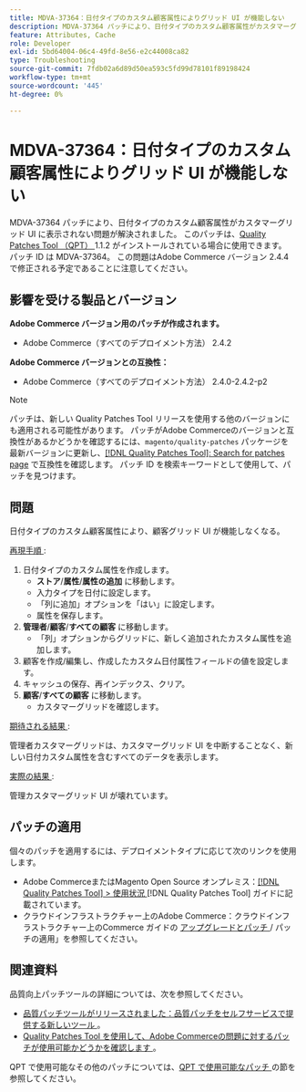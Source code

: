 ```yaml
---
title: MDVA-37364：日付タイプのカスタム顧客属性によりグリッド UI が機能しない
description: MDVA-37364 パッチにより、日付タイプのカスタム顧客属性がカスタマーグリッド UI に表示されない問題が解決されました。 このパッチは、[Quality Patches Tool （QPT） ] （https://experienceleague.adobe.com/en/docs/commerce-operations/tools/quality-patches-tool/quality-patches-tool-to-self-serve-quality-patches） 1.1.2 がインストールされている場合に利用できます。 パッチ ID は MDVA-37364。 この問題はAdobe Commerce バージョン 2.4.4 で修正される予定であることに注意してください。
feature: Attributes, Cache
role: Developer
exl-id: 5bd64004-06c4-49fd-8e56-e2c44008ca82
type: Troubleshooting
source-git-commit: 7fdb02a6d89d50ea593c5fd99d78101f89198424
workflow-type: tm+mt
source-wordcount: '445'
ht-degree: 0%

---
```


# MDVA-37364：日付タイプのカスタム顧客属性によりグリッド UI が機能しない

MDVA-37364 パッチにより、日付タイプのカスタム顧客属性がカスタマーグリッド UI に表示されない問題が解決されました。 このパッチは、[Quality Patches Tool （QPT） ](https://experienceleague.adobe.com/en/docs/commerce-operations/tools/quality-patches-tool/quality-patches-tool-to-self-serve-quality-patches)1.1.2 がインストールされている場合に使用できます。 パッチ ID は MDVA-37364。 この問題はAdobe Commerce バージョン 2.4.4 で修正される予定であることに注意してください。

## 影響を受ける製品とバージョン

**Adobe Commerce バージョン用のパッチが作成されます。**

* Adobe Commerce（すべてのデプロイメント方法） 2.4.2

**Adobe Commerce バージョンとの互換性：**

* Adobe Commerce（すべてのデプロイメント方法） 2.4.0-2.4.2-p2

>[!NOTE]
>
>パッチは、新しい Quality Patches Tool リリースを使用する他のバージョンにも適用される可能性があります。 パッチがAdobe Commerceのバージョンと互換性があるかどうかを確認するには、`magento/quality-patches` パッケージを最新バージョンに更新し、[[!DNL Quality Patches Tool]: Search for patches page](https://experienceleague.adobe.com/en/docs/commerce-operations/tools/quality-patches-tool/quality-patches-tool-to-self-serve-quality-patches) で互換性を確認します。 パッチ ID を検索キーワードとして使用して、パッチを見つけます。

## 問題

日付タイプのカスタム顧客属性により、顧客グリッド UI が機能しなくなる。

<u> 再現手順 </u>:

1. 日付タイプのカスタム属性を作成します。
   * **ストア**/**属性**/**属性の追加** に移動します。
   * 入力タイプを日付に設定します。
   * 「列に追加」オプションを「はい」に設定します。
   * 属性を保存します。
1. **管理者**/**顧客**/**すべての顧客** に移動します。
   * 「列」オプションからグリッドに、新しく追加されたカスタム属性を追加します。
1. 顧客を作成/編集し、作成したカスタム日付属性フィールドの値を設定します。
1. キャッシュの保存、再インデックス、クリア。
1. **顧客**/**すべての顧客** に移動します。
   * カスタマーグリッドを確認します。

<u> 期待される結果 </u>:

管理者カスタマーグリッドは、カスタマーグリッド UI を中断することなく、新しい日付カスタム属性を含むすべてのデータを表示します。

<u> 実際の結果 </u>:

管理カスタマーグリッド UI が壊れています。

## パッチの適用

個々のパッチを適用するには、デプロイメントタイプに応じて次のリンクを使用します。

* Adobe CommerceまたはMagento Open Source オンプレミス：[[!DNL Quality Patches Tool] > 使用状況 ](/help/tools/quality-patches-tool/usage.md) [!DNL Quality Patches Tool] ガイドに記載されています。
* クラウドインフラストラクチャー上のAdobe Commerce：クラウドインフラストラクチャー上のCommerce ガイドの [ アップグレードとパッチ ](https://experienceleague.adobe.com/docs/commerce-cloud-service/user-guide/develop/upgrade/apply-patches.html)/ パッチの適用」を参照してください。

## 関連資料

品質向上パッチツールの詳細については、次を参照してください。

* [ 品質パッチツールがリリースされました：品質パッチをセルフサービスで提供する新しいツール ](https://experienceleague.adobe.com/en/docs/commerce-operations/tools/quality-patches-tool/quality-patches-tool-to-self-serve-quality-patches)。
* [Quality Patches Tool を使用して、Adobe Commerceの問題に対するパッチが使用可能かどうかを確認します ](/help/tools/quality-patches-tool/patches-available-in-qpt/check-patch-for-magento-issue-with-magento-quality-patches.md)。

QPT で使用可能なその他のパッチについては、[QPT で使用可能なパッチ ](https://support.magento.com/hc/en-us/sections/360010506631-Patches-available-in-MQP-tool-) の節を参照してください。
